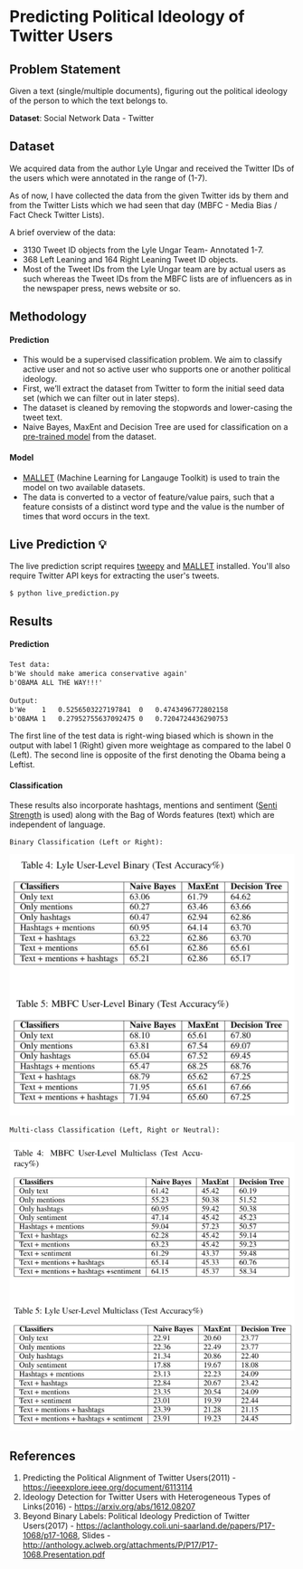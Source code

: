 # Predicting Political Ideology of Twitter Users

## Problem Statement

Given a text (single/multiple documents), figuring out the political ideology of the person to which the text belongs to.

**Dataset**: Social Network Data - Twitter

## Dataset

We acquired data from the author Lyle Ungar and received the Twitter IDs of the users which were annotated in the range
of (1-7).

As of now, I have collected the data from the given Twitter ids by them and from the Twitter Lists which we had seen that
day (MBFC - Media Bias / Fact Check Twitter Lists).

A brief overview of the data:

- 3130 Tweet ID objects from the Lyle Ungar Team- Annotated 1-7.
- 368 Left Leaning and 164 Right Leaning Tweet ID objects.
- Most of the Tweet IDs from the Lyle Ungar team are by actual users as such whereas the Tweet IDs from the MBFC lists are of influencers as in the newspaper press, news website or so.

## Methodology

#### Prediction
- This would be a supervised classification problem. We aim to classify active user and not so active user who supports one or another political ideology.
- First, we’ll extract the dataset from Twitter to form the initial seed data set (which we can filter out in later steps).
- The dataset is cleaned by removing the stopwords and lower-casing the tweet text.
- Naive Bayes, MaxEnt and Decision Tree are used for classification on a [pre-trained model](https://github.com/shrebox/Political-Ideology-Detection-on-Twitter/blob/master/trained_prediction_model_mallet) from the dataset.

#### Model
- [MALLET](http://mallet.cs.umass.edu/index.php) (Machine Learning for Langauge Toolkit) is used to train the model on two available datasets.
- The data is converted to a vector of feature/value pairs, such that a feature consists of a distinct word type and the value is the number of times that word occurs in the text.

## Live Prediction :bulb:

The live prediction script requires [tweepy](http://docs.tweepy.org/en/latest/) and [MALLET](http://mallet.cs.umass.edu/download.php) installed. You'll also require Twitter API keys for extracting the user's tweets.

```
$ python live_prediction.py
```

## Results

#### Prediction

```
Test data:
b'We should make america conservative again'
b'OBAMA ALL THE WAY!!!'

Output:
b'We	1	0.5256503227197841	0	0.4743496772802158
b'OBAMA	1	0.27952755637092475	0	0.7204724436290753
```

The first line of the test data is right-wing biased which is shown in the output with label 1 (Right) given more weightage as compared to the label 0 (Left). The second line is opposite of the first denoting the Obama being a Leftist.

#### Classification

These results also incorporate hashtags, mentions and sentiment ([Senti Strength](http://sentistrength.wlv.ac.uk/) is used) along with the Bag of Words features (text) which are independent of language. 

```
Binary Classification (Left or Right):
```

![alt text](https://github.com/shrebox/Political-Ideology-Detection-on-Twitter/blob/master/images/binary_new.png?raw=true)

```
Multi-class Classification (Left, Right or Neutral):
```

![alt text](https://github.com/shrebox/Political-Ideology-Detection-on-Twitter/blob/master/images/senti_multi.png?raw=true)

## References

1. Predicting the Political Alignment of Twitter Users(2011) - https://ieeexplore.ieee.org/document/6113114
2. Ideology Detection for Twitter Users with Heterogeneous Types of Links(2016) - https://arxiv.org/abs/1612.08207
3. Beyond Binary Labels: Political Ideology Prediction of Twitter Users(2017) - https://aclanthology.coli.uni-saarland.de/papers/P17-1068/p17-1068, Slides - http://anthology.aclweb.org/attachments/P/P17/P17-1068.Presentation.pdf
